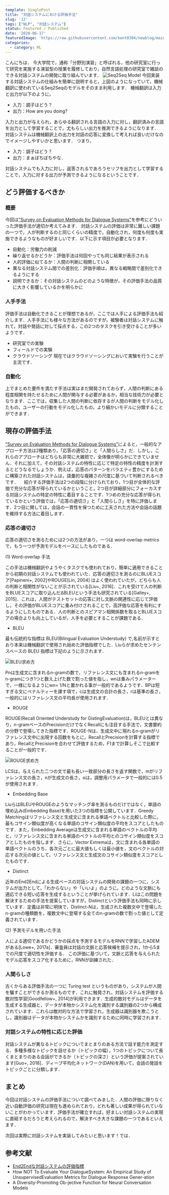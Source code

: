 ```yaml
---
template: SinglePost
title: "対話システムにおける評価手法"
slug: '12'
tags: ["NLP", "対話システム"]
status: Featured / Published
date: '2020-06-17'
featuredImage: 'https://raw.githubusercontent.com/kent0304/newblog/main/content/posts/images/img-12/seq2seq.jpg'
categories:
  - category: ML
---
```


こんにちは．
今大学院で，通称「分野別演習」と呼ばれる，他の研究室に行って研究を実施する演習型の授業を履修しており，自然言語処理の研究室で雑談のできる対話システムの開発に取り組んでいます．
![Seq2Seq Model](./images/img-12/seq2seq.jpg)
今回実装する対話システムの仕組みを簡単に説明すると，上図のようになっていて，機械翻訳に使われているSeq2Seqのモデルをそのまま利用します．
機械翻訳は入力と出力が以下のように，

- 入力：調子はどう？
- 出力：How are you doing?

入力と出力が与えられ，あらゆる翻訳される言語の入力に対し，翻訳済みの言語を出力として学習することで，尤もらしい出力を推測できるようになります．
対話システムは機械翻訳上の出力を対話の応答に変換して考えれば良いだけなのでイメージしやすいかと思います．
つまり，

- 入力：調子はどう？
- 出力：まぁぼちぼちやな．

対話システムでも入力に対し，返答されるであろうセリフを出力として学習することで，入力に対する出力が予測できるようになるということです．

## どう評価するべきか
### 概要
今回は["Survey on Evaluation Methods for Dialogue Systems"](https://arxiv.org/pdf/1905.04071.pdf)を参考にどういった評価手法が適切か考えてみます．
対話システムの評価は非常に難しい課題の一つで，人が判断するのと同じくらいの精度で，自動化され，何度も何度も実施できるようなものが好ましいです．以下に示す項目が必要となります．
- 自動化：労働力の削減
- 繰り返せるかどうか：評価手法は何回やっても同じ結果が表示される
- 人的評価に似てるか：人間の判断に相関している
- 異なる対話システム間での差別化：評価手順は，異なる戦略間で差別化できるようにする
- 説明できるか：その対話システムのどのような特徴が，その評価手法の品質に大きく影響しているかを明らかに

### 人手手法
評価手法は自動化できることが理想であるが，ここでは人手による評価手法も紹介します．人手手法にも様々な方法があるのですが，被験者は対話システムに触れて，対話や発話に対して採点する，この2つのタスクを引き受けることが多いようです．
- 研究室での実験
- フィールドでの実験
- クラウドソーシング
現在ではクラウドソーシングにおいて実験を行うことが主流です．

### 自動化
上でまとめた要件を満たす手法は実はまだ開発されておらず，人間の判断にある程度相関を持たせるために人間が関与する必要があるか，相当な技術力が必要となります．ここでは，収集した人間の判断に依存するが人間の判断をモデル化したもの，ユーザーの行動をモデル化したもの，より細かいモデルに分類することができます．



## 現存の評価手法
["Survey on Evaluation Methods for Dialogue Systems"](https://arxiv.org/pdf/1905.04071.pdf)によると，一般的なアプローチ方法は2種類あり，「応答の適切さ」と「人間らしさ」だ．しかし，これらのアプローチはどちらも非常に大雑把で，全体像が明らかにできていません．それに加えて，その対話システムの特性に応じて特定の特性の精度を計測するとどうなるでしょうか．例えば，応答のパターンをバラエティ豊かにするために構築された対話システムは，語彙的な複雑さの尺度に基づいて判断されるべきです．
　紹介する評価手法は2つの段階に分けられており，1つ目が全体的な評価で充分な応答が得られているかということ，2つ目が詳細部分にフォーカスする対話システムの特定の特性に着目することです．1つめの充分な応答が得られているかという評価では，「応答の適切さ」と「人間らしさ」を特に評価します．2つ目に関しては，会話の一貫性を保つために工夫された方法や会話の話題を維持する方法に着目します．

### 応答の適切さ
応答の適切さを測るためには2つの方法があり，一つは word-overlap metrics で，もう一つが予測モデルをベースにしたものである．

(1) Word-overlap 手法

この手法は機械翻訳やようやくタスクでも使われており，簡単に適用できることから初期の対話システムでも使われていた．応答の適切さを測るのにBLUEスコア[Papineni+, 2002]やROUGE[Lin, 2004] はよく使われていたが，どちらも人の判断と相関性がないことが示されている[Liu+, 2016]．これを受けて人の判断をBLUEスコアに取り込んだ∆BLEUという手法も研究されている[Galley+, 2015]．これは，人間がテストセットの応答に対し文脈の関連性に応じて評価し，その評価がBLUEスコアに重み付けされることで，高評価な応答を有利にするようにしたものである．人の判断とのスピアマン相関係数を取るとBLUEスコアの場合よりも向上しているが，人手を必要とすることが課題である．
  - BLEU

  最も伝統的な指標は BLEU(Bilingual Evaluation Understudy) で,名前が示すとおり本来は機械翻訳で使用され始めた評価指標でした．Liuらが求めたセンテンスベースの BLEU 指標は下記のように示されます．

  ![BLEU求め方](./images/img-12/bleu.png)

  Pnは生成文に含まれるn-gramの数で，リファレンス文にも含まれるn-gramをn-gramにつき1つと数え上げた数で割った値を指し，wnは重みパラメーターで，一様になるようにwn= 1/Nと置かれる事が一般的であるようです．BPは短すぎる文にペナルティーを課す項で，cは生成文の合計の長さ，rは基準の長さ，一般的にはリファレンス文の平均長が使用されます．

  - ROUGE

  ROUGE(Recall Oriented Understudy for GistingEvaluation)は，BLEUとは異なり，n-gramベースのPrecisionだけでなくRecallにも注目する手法で，文書要約の分野で登場してきた指標です．ROUGE-Nは、生成文中に現れるn-gramがリファレンス文中に出現する回数をもとに，RecallとPrecisionを計算する指標であり，RecallとPrecisionを合わせて評価するため，F1まで計算しそこで比較することが一般的です．

  ![ROUGE求め方](./images/img-12/rouge.png)

  LCSは，与えられた二つの文で最も長い一致部分の長さを返す関数で，mがリファレンス文の長さ，nが生成文の長さ，αは，調整用パラメータで一般的には0.5が使用されます．

  - Embedding Base

  LiuらはBLEUやROUGEのようなマッチング率を測るものだけではなく，単語の埋め込み(Embedding Base)を用いた3つの指標を公開しています．Greedy Matchingはリファレンス文と生成文に含まれる単語ベクトルと比較した際に，最もコサイン類似度が高くなる単語のコサイン類似度の平均をスコアとしたものです．また，Embedding Averageは生成文に含まれる単語のベクトルの平均と，リファレンス文に含まれる単語のベクトルの平均とのコサイン類似度をスコアとしたものを指します．さらに，Vector Extremaは，文に含まれる各単語の単語ベクトルのうち，各次元ごとに最大値もしくは最小値を，文のベクトルの対応する次元の値として，リファレンス文と生成文のコサイン類似度をスコアとしたものです．

  - Distinct

  近年のEnd2Endによる生成ベースの対話システムの開発の課題の一つに，システムが出力として，「わからない」や「いいよ」のように，どのような文脈にも適応できる短い応答を生成するということが挙げられています．Liはこの問題を解決するための手法を提案していますが，Distinctという評価手法も同時に示しています．定義は非常に明快で，Distinct-Nは，生成された複数文中で登場したn-gramの種類数を，複数文中に登場する全てのn-gramの数で割った値として定義されています．

(2) 予測モデルを用いた手法

人による適切であるかどうかの採点を予測するモデルをRNNで学習したADEMがある[Lowe+, 2017a]．審査員は対話の文脈と応答候補を提示され，1から5までの尺度で適切性を評価する． この評価に基づいて，文脈と応答を与えられたモデル応答をスコア化するために，RNNが訓練された．


### 人間らしさ
古くからある評価手法の一つに Turing test というものがあり，システムが人間を騙すことができるか測るものです．これに触発され，対話システムを評価する敵対性学習[Goodfellow+, 2014]が利用できます．生成的敵対モデルはデータを生成する生成器と，データが本物かシステム化を識別する識別器の2つから構成されています．これらは敵対的な方法で学習され，生成器は識別器を欺こうとし，識別器はデータが本物かシステムかを識別するために同時に学習されます．

### 対話システムの特性に応じた評価
対話システムが異なるトピックについてまとまりのある方法で話す能力を測定する．多種多様なトピックを話せるか（トピックの幅），1つのトピックについて長くまとまりのある会話ができるか（トピックの深さ）という評価が提案されています[Guo+, 2018]．ディープ平均化ネットワーク(DAN)を用いて，会話の発話をトピックごとに分類します．

## まとめ
今回は対話システムの評価手法について調べてみました．人間の評価に限りなく近い自動評価の研究は現在も進められており，どれも著しい成果が得られていないことがわかっています．評価手法が確立すれば，好ましい対話システムの実現に直結するだろうと考えられるので，解決すべき大きな課題の一つであるといえます．

次回は実際に対話システムを実装してみたいと思います！では．

## 参考文献
- [End2Endな対話システムの評価指標](https://ksksksks2.hatenadiary.jp/entry/20191202/1575212640)
- How NOT To Evaluate Your DialogueSystem:  An Empirical Study of UnsupervisedEvaluation Metrics for Dialogue Response Gener-ation
- A Diversity-Promoting Ob-jective Function for Neural Conversation Models